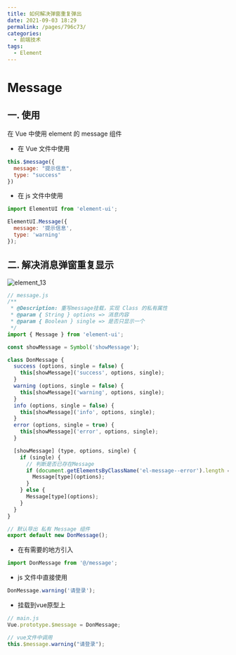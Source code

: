 ```yaml
---
title: 如何解决弹窗重复弹出
date: 2021-09-03 18:29
permalink: /pages/796c73/
categories:
  - 前端技术
tags:
  - Element
---
```


# Message

## 一. 使用

在 Vue 中使用 element 的 message 组件

- 在 Vue 文件中使用

```js
this.$message({
  message: "提示信息",
  type: "success"
})
````

- 在 js 文件中使用

```js
import ElementUI from 'element-ui';

ElementUI.Message({
  message: '提示信息',
  type: 'warning'
});

```

##  二. 解决消息弹窗重复显示

![element_13](https://cdn.staticaly.com/gh/oliver556/image-hosting@master/20220109/element_13.2jqzokrhauk0.jpg)

```js
// message.js
/**
 * @Description: 重写message挂载，实现 Class 的私有属性
 * @param { String } options => 消息内容
 * @param { Boolean } single => 是否只显示一个
 */
import { Message } from 'element-ui';

const showMessage = Symbol('showMessage');

class DonMessage {
  success (options, single = false) {
    this[showMessage]('success', options, single);
  }
  warning (options, single = false) {
    this[showMessage]('warning', options, single);
  }
  info (options, single = false) {
    this[showMessage]('info', options, single);
  }
  error (options, single = true) {
    this[showMessage]('error', options, single);
  }

  [showMessage] (type, options, single) {
    if (single) {
      // 判断是否已存在Message
      if (document.getElementsByClassName('el-message--error').length === 0) {
        Message[type](options);
      }
    } else {
      Message[type](options);
    }
  }
}

// 默认导出 私有 Message 组件
export default new DonMessage();
```

- 在有需要的地方引入

```js
import DonMessage from '@/message'; 
```

- js 文件中直接使用

```js
DonMessage.warning('请登录');
```

- 挂载到vue原型上

```js
// main.js 
Vue.prototype.$message = DonMessage;
```

```js
// vue文件中调用
this.$message.warning("请登录");
```
